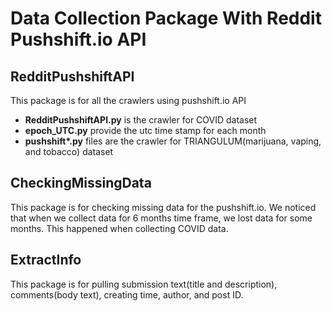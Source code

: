 # Data Collection Package With Reddit Pushshift.io API

## RedditPushshiftAPI
This package is for all the crawlers using pushshift.io API
- **RedditPushshiftAPI.py** is the crawler for COVID dataset
- **epoch_UTC.py** provide the utc time stamp for each month
- **pushshift\*.py** files are the crawler for TRIANGULUM(marijuana, vaping, and tobacco) dataset 

## CheckingMissingData
This package is for checking missing data for the pushshift.io. We noticed that when we collect data for 6 months time frame, we lost data for some months. This happened when collecting COVID data. 


## ExtractInfo
This package is for pulling submission text(title and description), comments(body text), creating time, author, and post ID. 
 